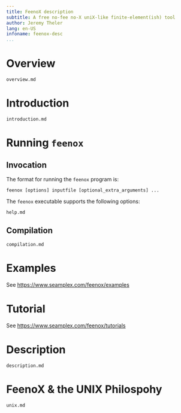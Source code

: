 ```yaml
---
title: FeenoX description
subtitle: A free no-fee no-X uniX-like finite-element(ish) tool
author: Jeremy Theler
lang: en-US
infoname: feenox-desc
...
```


# Overview

```include
overview.md
```

# Introduction

```include
introduction.md
```


# Running `feenox`

## Invocation

The format for running the `feenox` program is:

```
feenox [options] inputfile [optional_extra_arguments] ...
```

The `feenox` executable supports the following options:

```include
help.md
```

## Compilation

```{.include shift-heading-level-by=2}
compilation.md
```

# Examples

See <https://www.seamplex.com/feenox/examples>

# Tutorial

See <https://www.seamplex.com/feenox/tutorials>

# Description

```{.include shift-heading-level-by=1}
description.md
```


# FeenoX & the UNIX Philospohy

```{.include shift-heading-level-by=1}
unix.md
```

